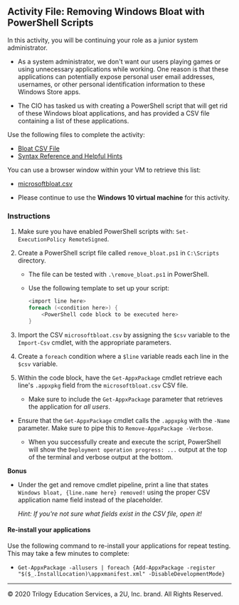 ## Activity File: Removing Windows Bloat with PowerShell Scripts

In this activity, you will be continuing your role as a junior system administrator. 

- As a system administrator, we don't want our users playing games or using unnecessary applications while working. One reason is that these applications can potentially expose personal user email addresses, usernames, or other personal identification information to these Windows Store apps.

- The CIO has tasked us with creating a PowerShell script that will get rid of these Windows bloat applications, and has provided a CSV file containing a list of these applications. 

Use the following files to complete the activity: 

- [Bloat CSV File](Activities/09_Removing_Bloat/microsftbloat.csv)
- [Syntax Reference and Helpful Hints](./Activities/09_Removing_Bloat/tips.md)

You can use a browser window within your VM to retrieve this list:

- [microsoftbloat.csv](https://tinyurl.com/microsoftbloat)

- Please continue to use the **Windows 10 virtual machine** for this activity. 

### Instructions

1. Make sure you have enabled PowerShell scripts with: `Set-ExecutionPolicy RemoteSigned`. 

2. Create a PowerShell script file called `remove_bloat.ps1` in `C:\Scripts` directory.

    - The file can be tested with `.\remove_bloat.ps1` in PowerShell.

    - Use the following template to set up your script:

        ```PowerShell
        <import line here>
        foreach (<condition here>) {
            <PowerShell code block to be executed here>
        }
        ```

3. Import the CSV `microsoftbloat.csv` by assigning the `$csv` variable to the `Import-Csv` cmdlet, with the appropriate parameters.

4. Create a `foreach` condition where a `$line` variable reads each line in the `$csv` variable.

5. Within the code block, have the `Get-AppxPackage` cmdlet retrieve each line's `.appxpkg` field from the `microsoftbloat.csv` CSV file.

    - Make sure to include the `Get-AppxPackage` parameter that retrieves the application for _all users_.

  - Ensure that the `Get-AppxPackage` cmdlet calls the `.appxpkg` with the `-Name` parameter. Make sure to pipe this to `Remove-AppxPackage -Verbose`.

    - When you successfully create and execute the script, PowerShell will show the `Deployment operation progress: ...` output at the top of the terminal and verbose output at the bottom.

**Bonus** 

- Under the get and remove cmdlet pipeline, print a line that states `Windows bloat, {line.name here} removed!` using the proper CSV application name field instead of the placeholder.

  _Hint: If you're not sure what fields exist in the CSV file, open it!_

#### Re-install your applications

Use the following command to re-install your applications for repeat testing. This may take a few minutes to complete:

- `Get-AppxPackage -allusers | foreach {Add-AppxPackage -register "$($_.InstallLocation)\appxmanifest.xml" -DisableDevelopmentMode}`

---
© 2020 Trilogy Education Services, a 2U, Inc. brand. All Rights Reserved.
